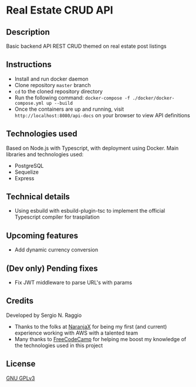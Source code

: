 # Real Estate CRUD API

## Description

Basic backend API REST CRUD themed on real estate post listings

## Instructions
- Install and run docker daemon
- Clone repository `master` branch
- `cd` to the cloned repository directory
- Run the following command: `docker-compose -f ./docker/docker-compose.yml up --build`
- Once the containers are up and running, visit `http://localhost:8080/api-docs` on your browser to view API definitions

## Technologies used

Based on Node.js with Typescript, with deployment using Docker. Main libraries and technologies used:
- PostgreSQL
- Sequelize
- Express

## Technical details

- Using esbuild with esbuild-plugin-tsc to implement the official Typescript compiler for traspilation

## Upcoming features

- Add dynamic currency conversion

## (Dev only) Pending fixes

- Fix JWT middleware to parse URL's with params

## Credits

Developed by Sergio N. Raggio
- Thanks to the folks at [NaranjaX](https://www.naranjax.com/) for being my first (and current) experience working with AWS with a talented team
- Many thanks to [FreeCodeCamp](https://www.freecodecamp.org) for helping me boost my knowledge of the technologies used in this project

## License

[GNU GPLv3](https://choosealicense.com/licenses/gpl-3.0/)

